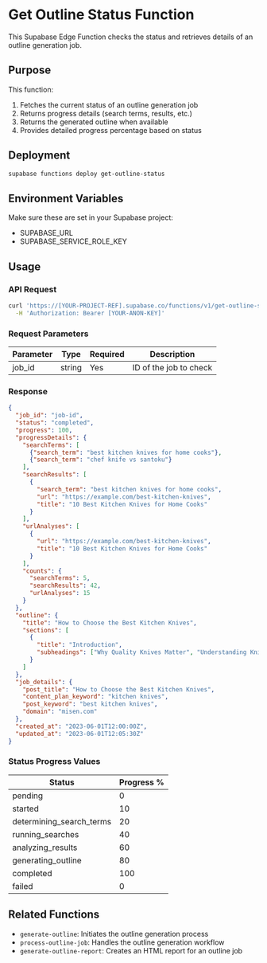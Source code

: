 # Get Outline Status Function

This Supabase Edge Function checks the status and retrieves details of an outline generation job.

## Purpose

This function:
1. Fetches the current status of an outline generation job
2. Returns progress details (search terms, results, etc.)
3. Returns the generated outline when available
4. Provides detailed progress percentage based on status

## Deployment

```bash
supabase functions deploy get-outline-status
```

## Environment Variables

Make sure these are set in your Supabase project:
- SUPABASE_URL
- SUPABASE_SERVICE_ROLE_KEY

## Usage

### API Request

```bash
curl 'https://[YOUR-PROJECT-REF].supabase.co/functions/v1/get-outline-status?job_id=[JOB-ID]' \
  -H 'Authorization: Bearer [YOUR-ANON-KEY]'
```

### Request Parameters

| Parameter | Type | Required | Description |
|-----------|------|----------|-------------|
| job_id | string | Yes | ID of the job to check |

### Response

```json
{
  "job_id": "job-id",
  "status": "completed",
  "progress": 100,
  "progressDetails": {
    "searchTerms": [
      {"search_term": "best kitchen knives for home cooks"},
      {"search_term": "chef knife vs santoku"}
    ],
    "searchResults": [
      {
        "search_term": "best kitchen knives for home cooks",
        "url": "https://example.com/best-kitchen-knives",
        "title": "10 Best Kitchen Knives for Home Cooks"
      }
    ],
    "urlAnalyses": [
      {
        "url": "https://example.com/best-kitchen-knives",
        "title": "10 Best Kitchen Knives for Home Cooks"
      }
    ],
    "counts": {
      "searchTerms": 5,
      "searchResults": 42,
      "urlAnalyses": 15
    }
  },
  "outline": {
    "title": "How to Choose the Best Kitchen Knives",
    "sections": [
      {
        "title": "Introduction",
        "subheadings": ["Why Quality Knives Matter", "Understanding Knife Basics", "What to Expect in This Guide"]
      }
    ]
  },
  "job_details": {
    "post_title": "How to Choose the Best Kitchen Knives",
    "content_plan_keyword": "kitchen knives",
    "post_keyword": "best kitchen knives",
    "domain": "misen.com"
  },
  "created_at": "2023-06-01T12:00:00Z",
  "updated_at": "2023-06-01T12:05:30Z"
}
```

### Status Progress Values

| Status | Progress % |
|--------|------------|
| pending | 0 |
| started | 10 |
| determining_search_terms | 20 |
| running_searches | 40 |
| analyzing_results | 60 |
| generating_outline | 80 |
| completed | 100 |
| failed | 0 |

## Related Functions

- `generate-outline`: Initiates the outline generation process
- `process-outline-job`: Handles the outline generation workflow
- `generate-outline-report`: Creates an HTML report for an outline job